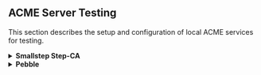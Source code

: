 ## ACME Server Testing

This section describes the setup and configuration of local ACME services for testing.

<details>
<summary><b>Smallstep Step-CA</b></summary>
  Reference: https://smallstep.com/blog/private-acme-server/
  
</details>

<details>
<summary><b>Pebble</b></summary>
  Reference: https://github.com/letsencrypt/pebble
  
</details>
